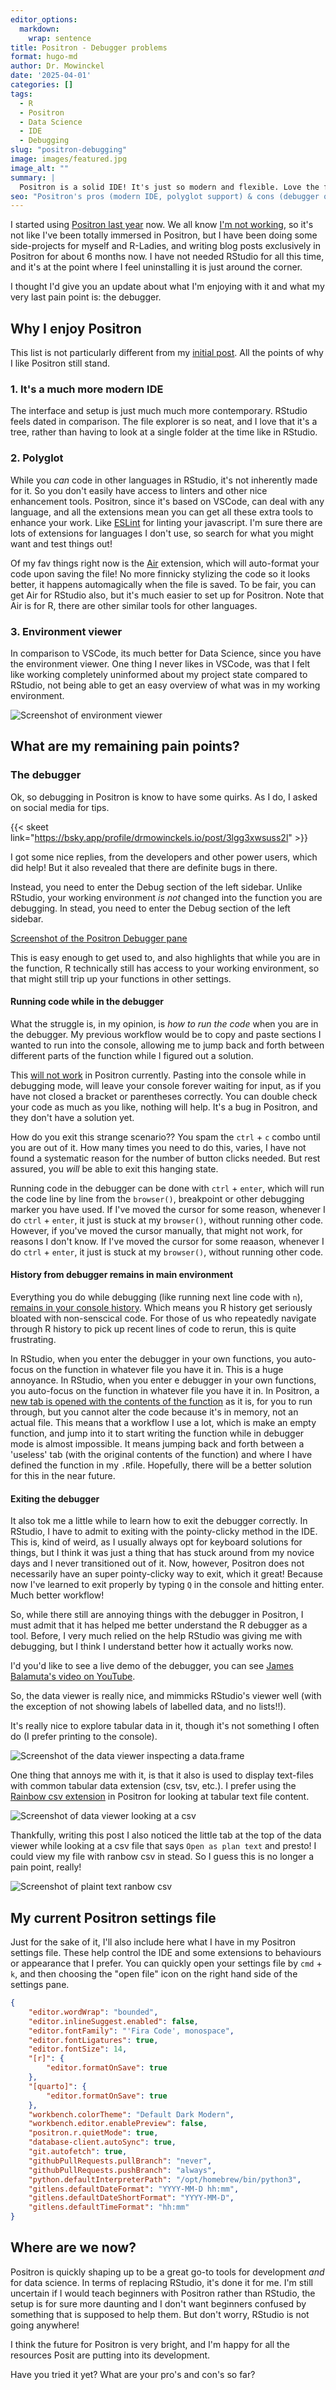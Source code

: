 ```yaml
---
editor_options: 
  markdown: 
    wrap: sentence
title: Positron - Debugger problems
format: hugo-md
author: Dr. Mowinckel
date: '2025-04-01'
categories: []
tags:
  - R
  - Positron
  - Data Science
  - IDE
  - Debugging
slug: "positron-debugging"
image: images/featured.jpg
image_alt: ""
summary: |
  Positron is a solid IDE! It's just so modern and flexible. Love the file explorer and being able to work with different languages seamlessly. The environment viewer is a game-changer for data science. But, the debugger? Ugh. It's got some real quirks, like console hangups and history issues.
seo: "Positron's pros (modern IDE, polyglot support) & cons (debugger quirks). Is it the future of R?"
---
```



I started using [Positron last year](/blog/2024/positron) now.
We all know [I'm not working](/blog/2025/longcovid), so it's not like I've been totally immersed in Positron, but I have been doing some side-projects for myself and R-Ladies, and writing blog posts exclusively in Positron for about 6 months now.
I have not needed RStudio for all this time, and it's at the point where I feel uninstalling it is just around the corner.

I thought I'd give you an update about what I'm enjoying with it and what my very last pain point is: the debugger.

## Why I enjoy Positron

This list is not particularly different from my [initial post](/blog/2024/positron). 
All the points of why I like Positron still stand.

### 1. It's a much more modern IDE

The interface and setup is just much much more contemporary.
RStudio feels dated in comparison.
The file explorer is so neat, and I love that it's a tree, rather than having to look at a single folder at the time like in RStudio.

### 2. Polyglot

While you _can_ code in other languages in RStudio, it's not inherently made for it.
So you don't easily have access to linters and other nice enhancement tools.
Positron, since it's based on VSCode, can deal with any language, and all the extensions mean you can get all these extra tools to enhance your work.
Like [ESLint](https://open-vsx.org/extension/dbaeumer/vscode-eslint) for linting your javascript.
I'm sure there are lots of extensions for languages I don't use, so search for what you might want and test things out!

Of my fav things right now is the [Air](https://www.tidyverse.org/blog/2025/02/air/) extension, which will auto-format your code upon saving the file!
No more finnicky stylizing the code so it looks better, it happens automagically when the file is saved.
To be fair, you can get Air for RStudio also, but it's much easier to set up for Positron.
Note that Air is for R, there are other similar tools for other languages.

### 3. Environment viewer

In comparison to VSCode, its much better for Data Science, since you have the environment viewer.
One thing I never likes in VSCode, was that I felt like working completely uninformed about my project state compared to RStudio, not being able to get an easy overview of what was in my working environment.

![Screenshot of environment viewer](img/data_viewer.png)

## What are my remaining pain points?

### The debugger

Ok, so debugging in Positron is know to have some quirks.
As I do, I asked on social media for tips.

{{< skeet link="https://bsky.app/profile/drmowinckels.io/post/3lgg3xwsuss2l" >}}

I got some nice replies, from the developers and other power users, which did help!
But it also revealed that there are definite bugs in there.

Instead, you need to enter the Debug section of the left sidebar.
Unlike RStudio, your working environment _is not_ changed into the function you are debugging. 
In stead, you need to enter the Debug section of the left sidebar.

[Screenshot of the Positron Debugger pane]()

This is easy enough to get used to, and also highlights that while you are in the function, R technically still has access to your working environment, so that might still trip up your functions in other settings. 

#### Running code while in the debugger
What the struggle is, in my opinion, is _how to run the code_ when you are in the debugger.
My previous workflow would be to copy and paste sections I wanted to run into the console, allowing me to jump back and forth between different parts of the function while I figured out a solution.

This [will not work](https://github.com/posit-dev/positron/issues/5928) in Positron currently.
Pasting into the console while in debugging mode, will leave your console forever waiting for input, as if you have not closed a bracket or parentheses correctly.
You can double check your code as much as you like, nothing will help.
It's a bug in Positron, and they don't have a solution yet.

How do you exit this strange scenario??
You spam the `ctrl` + `c` combo until you are out of it.
How many times you need to do this, varies, I have not found a systematic reason for the number of button clicks needed.
But rest assured, you _will_ be able to exit this hanging state.

Running code in the debugger can be done with `ctrl` + `enter`, which will run the code line by line from the `browser()`, breakpoint or other debugging marker you have used.
If I've moved the cursor for some reason, whenever I do `ctrl` + `enter`, it just is stuck at my `browser()`, without running other code. 
However, if you've moved the cursor manually, that might not work, for reasons I don't know.
If I've moved the cursor for some reaason, whenever I do `ctrl` + `enter`, it just is stuck at my `browser()`, without running other code. 

#### History from debugger remains in main environment
Everything you do while debugging (like running next line code with `n`), [remains in your console history](https://github.com/posit-dev/positron/issues/4478).
Which means you R history get seriously bloated with non-senscical code.
For those of us who repeatedly navigate through R history to pick up recent lines of code to rerun, this is quite frustrating.

In RStudio, when you enter the debugger in your own functions, you auto-focus on the function in whatever file you have it in.
This is a huge annoyance.
In RStudio, when you enter e debugger in your own functions, you auto-focus on the function in whatever file you have it in.
In Positron, a [new tab is opened with the contents of the function](https://github.com/posit-dev/positron/issues/3151) as it is, for you to run through, but you cannot alter the code because it's in memory, not an actual file.
This means that a workflow I use a lot, which is make an empty function, and jump into it to start writing the function while in debugger mode is almost impossible.
It means jumping back and forth between a 'useless' tab (with the original contents of the function) and where I have defined the function in my `.R`file.
Hopefully, there will be a better solution for this in the near future.


#### Exiting the debugger
It also tok me a little while to learn how to exit the debugger correctly.
In RStudio, I have to admit to exiting with the pointy-clicky method in the IDE.
This is, kind of weird, as I usually always opt for keyboard solutions for things, but I think it was just a thing that has stuck around from my novice days and I never transitioned out of it.
Now, however, Positron does not necessarily have an super pointy-clicky way to exit, which it great!
Because now I've learned to exit properly by typing `Q` in the console and hitting enter.
Much better workflow!

So, while there still are annoying things with the debugger in Positron, I must admit that it has helped me better understand the R debugger as a tool.
Before, I very much relied on the help RStudio was giving me with debugging, but I think I understand better how it actually works now.

I'd you'd like to see a live demo of the debugger, you can see [James Balamuta's video on YouTube](https://www.youtube.com/watch?v=p_4ZS-nnQ2Q).

So, the data viewer is really nice, and mimmicks RStudio's viewer well (with the exception of not showing labels of labelled data, and no lists!!).

It's really nice to explore tabular data in it, though it's not something I often do (I prefer printing to the console).

![Screenshot of the data viewer inspecting a data.frame](img/viewer_dt.png)

One thing that annoys me with it, is that it also is used to display text-files with common tabular data extension (csv, tsv, etc.).
I prefer using the [Rainbow csv extension](https://open-vsx.org/extension/mechatroner/rainbow-csv) in Positron for looking at tabular text file content.

![Screenshot of data viewer looking at a csv](img/viewer_csv.png)


Thankfully, writing this post I also noticed the little tab at the top of the data viewer while looking at a csv file that says `Open as plan text` and presto!
I could view my file with ranbow csv in stead.
So I guess this is no longer a pain point, really!

![Screenshot of plaint text ranbow csv](img/rainbow_csv.png)

## My current Positron settings file

Just for the sake of it, I'll also include here what I have in my Positron settings file.
These help control the IDE and some extensions to behaviours or appearance that I prefer.
You can quickly open your settings file by `cmd` + `k`, and then choosing the "open file" icon on the right hand side of the settings pane.

```json
{
    "editor.wordWrap": "bounded",
    "editor.inlineSuggest.enabled": false,
    "editor.fontFamily": "'Fira Code', monospace",
    "editor.fontLigatures": true,
    "editor.fontSize": 14,
    "[r]": {
        "editor.formatOnSave": true
    },
    "[quarto]": {
        "editor.formatOnSave": true
    },
    "workbench.colorTheme": "Default Dark Modern",
    "workbench.editor.enablePreview": false,
    "positron.r.quietMode": true,
    "database-client.autoSync": true,
    "git.autofetch": true,
    "githubPullRequests.pullBranch": "never",
    "githubPullRequests.pushBranch": "always",
    "python.defaultInterpreterPath": "/opt/homebrew/bin/python3",
    "gitlens.defaultDateFormat": "YYYY-MM-D hh:mm",
    "gitlens.defaultDateShortFormat": "YYYY-MM-D",
    "gitlens.defaultTimeFormat": "hh:mm"
}
```

## Where are we now?

Positron is quickly shaping up to be a great go-to tools for development _and_ for data science. 
In terms of replacing RStudio, it's done it for me.
I'm still uncertain if I would teach beginners with Positron rather than RStudio, the setup is for sure more daunting and I don't want beginners confused by something that is supposed to help them.
But don't worry, RStudio is not going anywhere!

I think the future for Positron is very bright, and I'm happy for all the resources Posit are putting into its development.

Have you tried it yet?
What are your pro's and con's so far?
